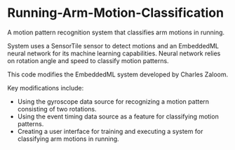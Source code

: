 # Running-Arm-Motion-Classification
A motion pattern recognition system that classifies arm motions in running.

System uses a SensorTile sensor to detect motions and an EmbeddedML neural network for its machine learning capabilities. Neural network relies on rotation angle and speed to classify motion patterns.

This code modifies the EmbeddedML system developed by Charles Zaloom.

Key modifications include:
- Using the gyroscope data source for recognizing a motion pattern consisting of two rotations.
- Using the event timing data source as a feature for classifying motion patterns.
- Creating a user interface for training and executing a system for classifying arm motions in running.
